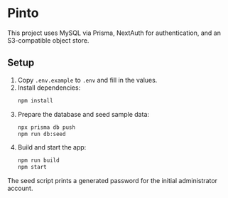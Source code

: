 # Pinto

This project uses MySQL via Prisma, NextAuth for authentication, and an S3-compatible object store.

## Setup

1. Copy `.env.example` to `.env` and fill in the values.
2. Install dependencies:
   ```bash
   npm install
   ```
3. Prepare the database and seed sample data:
   ```bash
   npx prisma db push
   npm run db:seed
   ```
4. Build and start the app:
   ```bash
   npm run build
   npm start
   ```

The seed script prints a generated password for the initial administrator account.
